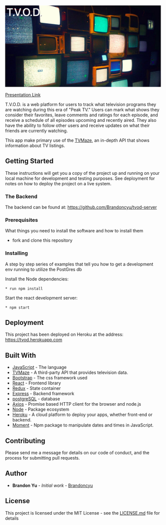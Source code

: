 ![screenshot](/splash-image.png)

[Presentation Link](http://slides.com/brandonyu/tvod/)

T.V.O.D. is a web platform for users to track what television programs they are watching during this era of "Peak TV." Users can mark what shows they consider their favorites, leave comments and ratings for each episode, and receive a schedule of all episodes upcoming and recently aired. They also have the ability to follow other users and receive updates on what their friends are currently watching.

This app make primary use of the [TVMaze](http://www.tvmaze.com/api), an in-depth API that shows information about TV listings.

## Getting Started

These instructions will get you a copy of the project up and running on your local machine for development and testing purposes. See deployment for notes on how to deploy the project on a live system.

### The Backend

The backend can be found at: https://github.com/Brandoncyu/tvod-server

### Prerequisites

What things you need to install the software and how to install them

* fork and clone this repository

### Installing

A step by step series of examples that tell you how to get a development env running to utilize the PostGres db

Install the Node dependencies:

```shell
* run npm install
```

Start the react development server:

```shell
* npm start
```

## Deployment

This project has been deployed on Heroku at the address: https://tvod.herokuapp.com

## Built With

* [JavaScript](https://www.javascript.com/) - The language
* [TVMaze](http://www.tvmaze.com/api) - A third-party API that provides television data.
* [Bootstrap](https://bootstrap.com/) - The css framework used
* [React](https://reactjs.org/) - Frontend library
* [Redux](https://redux.js.org/) - State container
* [Express](http://expressjs.com/) - Backend framework
* [postgreSQL](https://www.postgresql.org/) - database
* [Axios](https://github.com/axios/axios) - Promise based HTTP client for the browser and node.js
* [Node](https://nodejs.org/en/) - Package ecosystem
* [Heroku](https://www.heroku.com/) - A cloud platform to deploy your apps, whether front-end or backend.
* [Moment](https://momentjs.com/) - Npm package to manipulate dates and times in JavaScript.

## Contributing

Please send me a message for details on our code of conduct, and the process for submitting pull requests.

## Author

* **Brandon Yu** - *Initial work* - [Brandoncyu](https://github.com/Brandoncyu)

## License

This project is licensed under the MIT License - see the [LICENSE.md](LICENSE.md) file for details
